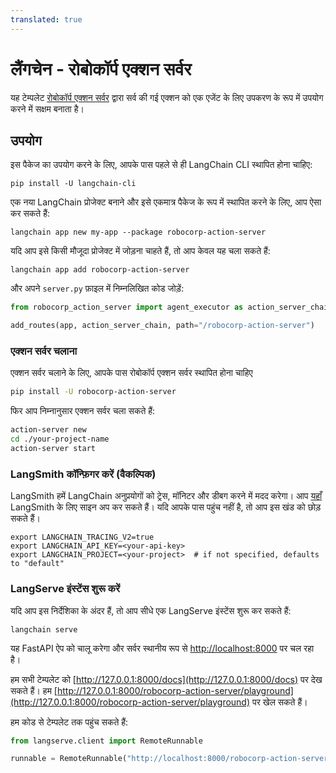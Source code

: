 ```yaml
---
translated: true
---
```


# लैंगचेन - रोबोकॉर्प एक्शन सर्वर

यह टेम्पलेट [रोबोकॉर्प एक्शन सर्वर](https://github.com/robocorp/robocorp) द्वारा सर्व की गई एक्शन को एक एजेंट के लिए उपकरण के रूप में उपयोग करने में सक्षम बनाता है।

## उपयोग

इस पैकेज का उपयोग करने के लिए, आपके पास पहले से ही LangChain CLI स्थापित होना चाहिए:

```shell
pip install -U langchain-cli
```

एक नया LangChain प्रोजेक्ट बनाने और इसे एकमात्र पैकेज के रूप में स्थापित करने के लिए, आप ऐसा कर सकते हैं:

```shell
langchain app new my-app --package robocorp-action-server
```

यदि आप इसे किसी मौजूदा प्रोजेक्ट में जोड़ना चाहते हैं, तो आप केवल यह चला सकते हैं:

```shell
langchain app add robocorp-action-server
```

और अपने `server.py` फ़ाइल में निम्नलिखित कोड जोड़ें:

```python
from robocorp_action_server import agent_executor as action_server_chain

add_routes(app, action_server_chain, path="/robocorp-action-server")
```

### एक्शन सर्वर चलाना

एक्शन सर्वर चलाने के लिए, आपके पास रोबोकॉर्प एक्शन सर्वर स्थापित होना चाहिए

```bash
pip install -U robocorp-action-server
```

फिर आप निम्नानुसार एक्शन सर्वर चला सकते हैं:

```bash
action-server new
cd ./your-project-name
action-server start
```

### LangSmith कॉन्फ़िगर करें (वैकल्पिक)

LangSmith हमें LangChain अनुप्रयोगों को ट्रेस, मॉनिटर और डीबग करने में मदद करेगा।
आप [यहाँ](https://smith.langchain.com/) LangSmith के लिए साइन अप कर सकते हैं।
यदि आपके पास पहुंच नहीं है, तो आप इस खंड को छोड़ सकते हैं।

```shell
export LANGCHAIN_TRACING_V2=true
export LANGCHAIN_API_KEY=<your-api-key>
export LANGCHAIN_PROJECT=<your-project>  # if not specified, defaults to "default"
```

### LangServe इंस्टेंस शुरू करें

यदि आप इस निर्देशिका के अंदर हैं, तो आप सीधे एक LangServe इंस्टेंस शुरू कर सकते हैं:

```shell
langchain serve
```

यह FastAPI ऐप को चालू करेगा और सर्वर स्थानीय रूप से [http://localhost:8000](http://localhost:8000) पर चल रहा है।

हम सभी टेम्पलेट को [http://127.0.0.1:8000/docs](http://127.0.0.1:8000/docs) पर देख सकते हैं।
हम [http://127.0.0.1:8000/robocorp-action-server/playground](http://127.0.0.1:8000/robocorp-action-server/playground) पर खेल सकते हैं।

हम कोड से टेम्पलेट तक पहुंच सकते हैं:

```python
from langserve.client import RemoteRunnable

runnable = RemoteRunnable("http://localhost:8000/robocorp-action-server")
```
